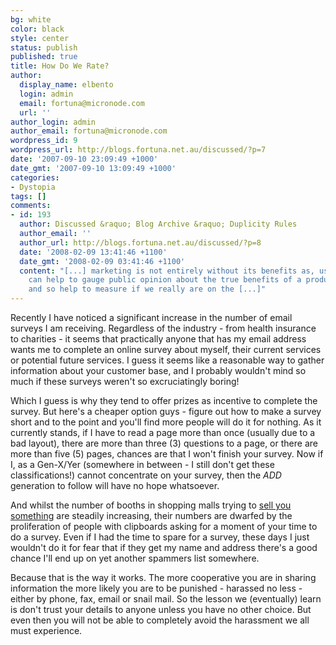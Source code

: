 ```yaml
---
bg: white
color: black
style: center
status: publish
published: true
title: How Do We Rate?
author:
  display_name: elbento
  login: admin
  email: fortuna@micronode.com
  url: ''
author_login: admin
author_email: fortuna@micronode.com
wordpress_id: 9
wordpress_url: http://blogs.fortuna.net.au/discussed/?p=7
date: '2007-09-10 23:09:49 +1000'
date_gmt: '2007-09-10 13:09:49 +1000'
categories:
- Dystopia
tags: []
comments:
- id: 193
  author: Discussed &raquo; Blog Archive &raquo; Duplicity Rules
  author_email: ''
  author_url: http://blogs.fortuna.net.au/discussed/?p=8
  date: '2008-02-09 13:41:46 +1100'
  date_gmt: '2008-02-09 03:41:46 +1100'
  content: "[...] marketing is not entirely without its benefits as, used wisely it
    can help to gauge public opinion about the true benefits of a product or service,
    and so help to measure if we really are on the [...]"
---
```


Recently I have noticed  a significant increase in the number of email surveys I am receiving. Regardless of the industry - from health insurance to charities - it seems that practically anyone that has my email address wants me to complete an online survey about myself, their current services or potential future services. I guess it seems like a reasonable way to gather information about your customer base, and I probably wouldn't mind so much if these surveys weren't so excruciatingly boring!

Which I guess is why they tend to offer prizes as incentive to complete the survey. But here's a cheaper option guys - figure out how to make a survey short and to the point and you'll find more people will do it for nothing. As it currently stands, if I have to read a page more than once (usually due to a bad layout), there are more than three (3) questions to a page, or there are more than five (5) pages, chances are that I won't finish your survey. Now if I, as a Gen-X/Yer (somewhere in between - I still don't get these classifications!) cannot concentrate on your survey, then the *ADD* generation to follow will have no hope whatsoever.

And whilst the number of booths in shopping malls trying to [sell you something] are steadily increasing, their numbers are dwarfed by the proliferation of people with clipboards asking for a moment of your time to do a survey. Even if I had the time to spare for a survey, these days I just wouldn't do it for fear that if they get my name and address there's a good chance I'll end up on yet another spammers list somewhere.

Because that is the way it works. The more cooperative you are in sharing information the more likely you are to be punished - harassed no less - either by phone, fax, email or snail mail. So the lesson we (eventually) learn is don't trust your details to anyone unless you have no other choice. But even then you will not be able to completely avoid the harassment we all must experience.

[sell you something]: http://blogs.fortuna.net.au/discussed/?p=6

